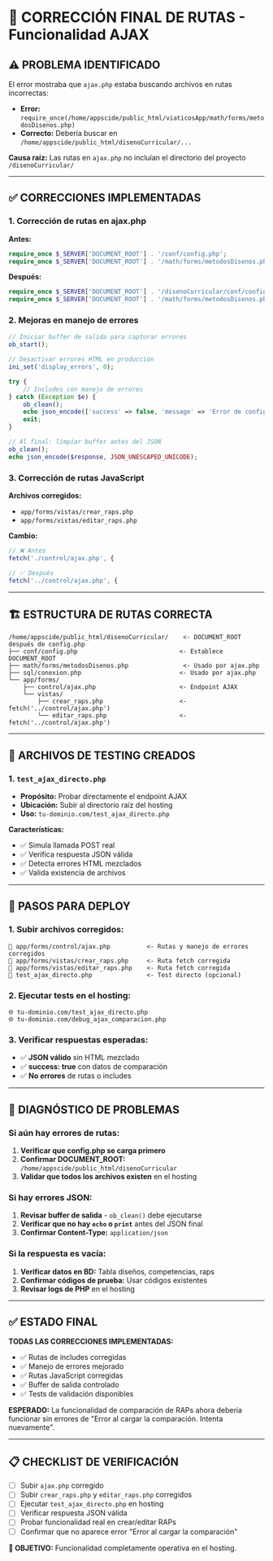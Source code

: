 # 🔧 CORRECCIÓN FINAL DE RUTAS - Funcionalidad AJAX

## ⚠️ PROBLEMA IDENTIFICADO

El error mostraba que `ajax.php` estaba buscando archivos en rutas incorrectas:
- **Error:** `require_once(/home/appscide/public_html/viaticosApp/math/forms/metodosDisenos.php)`
- **Correcto:** Debería buscar en `/home/appscide/public_html/disenoCurricular/...`

**Causa raíz:** Las rutas en `ajax.php` no incluían el directorio del proyecto `/disenoCurricular/`

---

## ✅ CORRECCIONES IMPLEMENTADAS

### 1. **Corrección de rutas en ajax.php**

**Antes:**
```php
require_once $_SERVER['DOCUMENT_ROOT'] . '/conf/config.php';
require_once $_SERVER['DOCUMENT_ROOT'] . '/math/forms/metodosDisenos.php';
```

**Después:**
```php
require_once $_SERVER['DOCUMENT_ROOT'] . '/disenoCurricular/conf/config.php';
require_once $_SERVER['DOCUMENT_ROOT'] . '/math/forms/metodosDisenos.php';
```

### 2. **Mejoras en manejo de errores**

```php
// Iniciar buffer de salida para capturar errores
ob_start();

// Desactivar errores HTML en producción
ini_set('display_errors', 0);

try {
    // Includes con manejo de errores
} catch (Exception $e) {
    ob_clean();
    echo json_encode(['success' => false, 'message' => 'Error de configuración']);
    exit;
}

// Al final: limpiar buffer antes del JSON
ob_clean();
echo json_encode($response, JSON_UNESCAPED_UNICODE);
```

### 3. **Corrección de rutas JavaScript**

**Archivos corregidos:**
- `app/forms/vistas/crear_raps.php`
- `app/forms/vistas/editar_raps.php`

**Cambio:**
```javascript
// ❌ Antes
fetch('./control/ajax.php', {

// ✅ Después  
fetch('../control/ajax.php', {
```

---

## 🏗️ ESTRUCTURA DE RUTAS CORRECTA

```
/home/appscide/public_html/disenoCurricular/    <- DOCUMENT_ROOT después de config.php
├── conf/config.php                            <- Establece DOCUMENT_ROOT
├── math/forms/metodosDisenos.php               <- Usado por ajax.php
├── sql/conexion.php                           <- Usado por ajax.php
└── app/forms/
    ├── control/ajax.php                       <- Endpoint AJAX
    └── vistas/
        ├── crear_raps.php                     <- fetch('../control/ajax.php')
        └── editar_raps.php                    <- fetch('../control/ajax.php')
```

---

## 🧪 ARCHIVOS DE TESTING CREADOS

### 1. `test_ajax_directo.php`
- **Propósito:** Probar directamente el endpoint AJAX
- **Ubicación:** Subir al directorio raíz del hosting
- **Uso:** `tu-dominio.com/test_ajax_directo.php`

**Características:**
- ✅ Simula llamada POST real
- ✅ Verifica respuesta JSON válida
- ✅ Detecta errores HTML mezclados
- ✅ Valida existencia de archivos

---

## 🚀 PASOS PARA DEPLOY

### 1. Subir archivos corregidos:
```
📁 app/forms/control/ajax.php          <- Rutas y manejo de errores corregidos
📁 app/forms/vistas/crear_raps.php     <- Ruta fetch corregida
📁 app/forms/vistas/editar_raps.php    <- Ruta fetch corregida
📁 test_ajax_directo.php               <- Test directo (opcional)
```

### 2. Ejecutar tests en el hosting:
```
🌐 tu-dominio.com/test_ajax_directo.php
🌐 tu-dominio.com/debug_ajax_comparacion.php
```

### 3. Verificar respuestas esperadas:
- ✅ **JSON válido** sin HTML mezclado
- ✅ **success: true** con datos de comparación
- ✅ **No errores** de rutas o includes

---

## 🎯 DIAGNÓSTICO DE PROBLEMAS

### Si aún hay errores de rutas:
1. **Verificar que config.php se carga primero**
2. **Confirmar DOCUMENT_ROOT:** `/home/appscide/public_html/disenoCurricular`
3. **Validar que todos los archivos existen** en el hosting

### Si hay errores JSON:
1. **Revisar buffer de salida** - `ob_clean()` debe ejecutarse
2. **Verificar que no hay `echo` o `print`** antes del JSON final
3. **Confirmar Content-Type:** `application/json`

### Si la respuesta es vacía:
1. **Verificar datos en BD:** Tabla diseños, competencias, raps
2. **Confirmar códigos de prueba:** Usar códigos existentes
3. **Revisar logs de PHP** en el hosting

---

## ✅ ESTADO FINAL

**TODAS LAS CORRECCIONES IMPLEMENTADAS:**
- ✅ Rutas de includes corregidas
- ✅ Manejo de errores mejorado  
- ✅ Rutas JavaScript corregidas
- ✅ Buffer de salida controlado
- ✅ Tests de validación disponibles

**ESPERADO:** La funcionalidad de comparación de RAPs ahora debería funcionar sin errores de "Error al cargar la comparación. Intenta nuevamente".

---

## 📋 CHECKLIST DE VERIFICACIÓN

- [ ] Subir `ajax.php` corregido
- [ ] Subir `crear_raps.php` y `editar_raps.php` corregidos  
- [ ] Ejecutar `test_ajax_directo.php` en hosting
- [ ] Verificar respuesta JSON válida
- [ ] Probar funcionalidad real en crear/editar RAPs
- [ ] Confirmar que no aparece error "Error al cargar la comparación"

**🎯 OBJETIVO:** Funcionalidad completamente operativa en el hosting.
